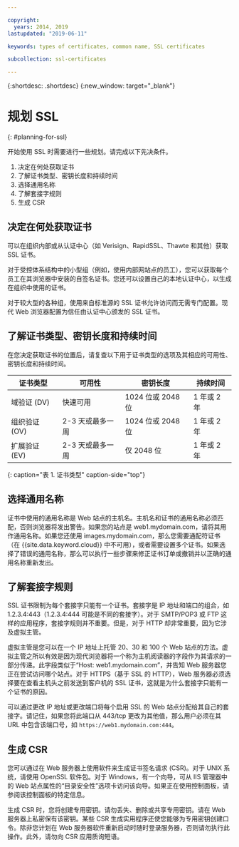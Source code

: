 ```yaml
---

copyright:
  years: 2014, 2019
lastupdated: "2019-06-11"

keywords: types of certificates, common name, SSL certificates

subcollection: ssl-certificates

---
```


{:shortdesc: .shortdesc}
{:new_window: target="_blank"}

# 规划 SSL
{: #planning-for-ssl}

开始使用 SSL 时需要进行一些规划。请完成以下先决条件。

1. 决定在何处获取证书
2. 了解证书类型、密钥长度和持续时间
3. 选择通用名称
4. 了解套接字规则
5. 生成 CSR

## 决定在何处获取证书

可以在组织内部或从认证中心（如 Verisign、RapidSSL、Thawte 和其他）获取 SSL 证书。  

对于受控体系结构中的小型组（例如，使用内部网站点的员工），您可以获取每个员工在其浏览器中安装的自签名证书。您还可以设置自己的本地认证中心，以生成在组织中使用的证书。

对于较大型的各种组，使用来自标准源的 SSL 证书允许访问而无需专门配置。现代 Web 浏览器配置为信任由认证中心颁发的 SSL 证书。

## 了解证书类型、密钥长度和持续时间

在您决定获取证书的位置后，请复查以下用于证书类型的选项及其相应的可用性、密钥长度和持续时间。

|证书类型|可用性|密钥长度|持续时间|
| --------------------------------------- | --------------------------------- | -------------------------- | -------------------------- |
|域验证 (DV)|快速可用|1024 位或 2048 位|1 年或 2 年|
|组织验证 (OV)|2-3 天或最多一周|1024 位或 2048 位|1 年或 2 年|
|扩展验证 (EV)|2-3 天或最多一周|仅 2048 位|1 年或 2 年|
{: caption="表 1. 证书类型" caption-side="top"}   


## 选择通用名称

证书中使用的通用名称是 Web 站点的主机名。主机名和证书的通用名称必须匹配，否则浏览器将发出警告。如果您的站点是 web1.mydomain.com，请将其用作通用名称。如果您还使用 images.mydomain.com，那么您需要通配符证书（在 {{site.data.keyword.cloud}} 中不可用），或者需要设置多个证书。如果选择了错误的通用名称，那么可以执行一些步骤来修正证书订单或撤销并以正确的通用名称重新发出。  

## 了解套接字规则

SSL 证书限制为每个套接字只能有一个证书。套接字是 IP 地址和端口的组合，如 1.2.3.4:443（1.2.3.4:444 可能是不同的套接字）。对于 SMTP/POP3 或 FTP 这样的应用程序，套接字规则并不重要。但是，对于 HTTP 却非常重要，因为它涉及虚拟主管。

虚拟主管是您可以在一个 IP 地址上托管 20、30 和 100 个 Web 站点的方法。虚拟主管之所以有效是因为现代浏览器将一个称为主机阅读器的字段作为其请求的一部分传递。此字段类似于“Host: web1.mydomain.com”，并告知 Web 服务器您正在尝试访问哪个站点。对于 HTTPS（基于 SSL 的 HTTP），Web 服务器必须选择要在查看主机头之前发送到客户机的 SSL 证书，这就是为什么套接字只能有一个证书的原因。

可以通过更改 IP 地址或更改端口将每个启用 SSL 的 Web 站点分配给其自己的套接字。请记住，如果您将此端口从 443/tcp 更改为其他值，那么用户必须在其 URL 中包含该端口号，如 `https://web1.mydomain.com:444`。

## 生成 CSR

您可以通过在 Web 服务器上使用软件来生成证书签名请求 (CSR)。对于 UNIX 系统，请使用 OpenSSL 软件包。对于 Windows，有一个向导，可从 IIS 管理器中的 Web 站点属性的“目录安全性”选项卡访问该向导。如果正在使用控制面板，请参阅该控制面板的特定信息。

生成 CSR 时，您将创建专用密钥。请勿丢失、删除或共享专用密钥。请在 Web 服务器上私密保有该密钥。某些 CSR 生成实用程序还使您能够为专用密钥创建口令。除非您计划在 Web 服务器软件重新启动时随时登录服务器，否则请勿执行此操作。此外，请勿向 CSR 应用质询短语。

